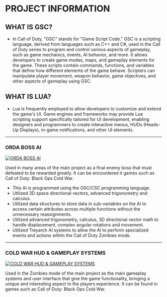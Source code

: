 # PROJECT INFORMATION

## WHAT IS GSC?
- In Call of Duty, "GSC" stands for "Game Script Code." GSC is a scripting language, derived from languages such as C++ and C#, used in the Call of Duty series to program and control various aspects of gameplay, such as game mechanics, events, AI behavior, and more. It allows developers to create game modes, maps, and gameplay elements for the game. These scripts contain commands, functions, and variables that define how different elements of the game behave. Scripters can manipulate player movement, weapon behavior, game objectives, and other aspects of gameplay using GSC.

## WHAT IS LUA?
- Lua is frequently employed to allow developers to customize and extend the game's UI. Game engines and frameworks may provide Lua scripting support specifically tailored for UI development, enabling designers and programmers to create interactive menus, HUDs (Heads-Up Displays), in-game notifications, and other UI elements.

<hr />

### ORDA BOSS AI

[![ORDA BOSS AI](https://github.com/TheDeveloperRex/Portfolio/assets/101901578/3a8e0400-815e-4fe1-b1c1-629d3a04e35a)](https://www.youtube.com/watch?v=EVeXBQBfBUQ&t=75s&ab_channel=REX)

Used in many areas of the main project as a final enemy boss that must defeated to be rewarded greatly. It can be encountered it games such as Call of Duty: Black Ops Cold War.
  * This AI is programmed using the GSC/CSC programming language.
  * Utilized 3D space directional vectors, advanced trigonometry and calculus.
  * Utilized data structures to store data in sub-variables on the AI to access certain attributes across multiple functions without the unnecessary reassignments.
  * Utilized advanced trigonometry, calculus, 3D directional vector math to handle displacement, complex angular rotations and movement.
  * Utilized Treyarch AI systems to allow the AI to perform specialized events and actions within the Call of Duty Zombies mode.

<hr />

### COLD WAR HUD & GAMEPLAY SYSTEMS

[![COLD WAR HUD & GAMEPLAY SYSTEMS](https://github.com/TheDeveloperRex/Portfolio/assets/101901578/aee1c197-5352-4d27-823d-84fd961bc72e)](https://www.youtube.com/watch?v=sSCjfv1OhbA&t=153s&ab_channel=REX)

Used in the Zombies mode of the main project as the main gameplay systems and user interface that give the game functionality, bringing a unique and interesting aspect to the players experience. It can be found in games such as Call of Duty: Black Ops Cold War.
